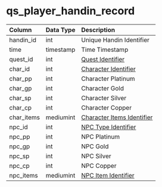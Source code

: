 # qs\_player\_handin\_record

| Column | Data Type | Description |
| :--- | :--- | :--- |
| handin\_id | int | Unique Handin Identifier |
| time | timestamp | Time Timestamp |
| quest\_id | int | [Quest Identifier](https://github.com/EQEmu/docs-db-schema/tree/774e95edd473c84dafd6fe13b9b699f6b84a7ce8/docs/categories/query_server/tasks.md) |
| char\_id | int | [Character Identifier](https://github.com/EQEmu/docs-db-schema/tree/774e95edd473c84dafd6fe13b9b699f6b84a7ce8/docs/categories/query_server/character_data.md) |
| char\_pp | int | Character Platinum |
| char\_gp | int | Character Gold |
| char\_sp | int | Character Silver |
| char\_cp | int | Character Copper |
| char\_items | mediumint | [Character Items Identifier](https://github.com/EQEmu/docs-db-schema/tree/774e95edd473c84dafd6fe13b9b699f6b84a7ce8/docs/categories/query_server/items.md) |
| npc\_id | int | [NPC Type Identifier](https://github.com/EQEmu/docs-db-schema/tree/774e95edd473c84dafd6fe13b9b699f6b84a7ce8/docs/categories/query_server/npc_types.md) |
| npc\_pp | int | NPC Platinum |
| npc\_gp | int | NPC Gold |
| npc\_sp | int | NPC Silver |
| npc\_cp | int | NPC Copper |
| npc\_items | mediumint | [NPC Item Identifier](https://github.com/EQEmu/docs-db-schema/tree/774e95edd473c84dafd6fe13b9b699f6b84a7ce8/docs/categories/query_server/items.md) |

